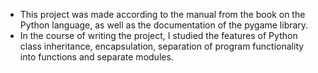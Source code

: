 - This project was made according to the manual from the book on the Python language,
   as well as the documentation of the pygame library.
- In the course of writing the project, I studied the features of Python class inheritance, encapsulation,
  separation of program functionality into functions and separate modules.
